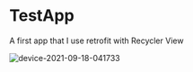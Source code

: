 # TestApp


A first app that I use retrofit with Recycler View 

![device-2021-09-18-041733](https://user-images.githubusercontent.com/13966657/133869087-0617fa2a-96fb-41d3-917a-e71a7ff39637.png)
